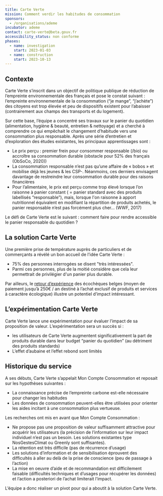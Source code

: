 ```yaml
---
title: Carte Verte
mission: Comment verdir les habitudes de consommation
sponsors:
  - /organisations/ademe
incubator: ademe
contact: carte-verte@beta.gouv.fr
accessibility_status: non conforme
phases:
  - name: investigation
    start: 2023-01-03
  - name: construction
    start: 2023-10-13
---
```

## Contexte
Carte Verte s’inscrit dans un objectif de politique publique de réduction de l’empreinte environnementale des français et pose le constat suivant : l’empreinte environnementale de la consommation (“je mange”, “j’achète”) des citoyens est trop élevée et peu de dispositifs existent pour l’abaisser (contrairement aux champs des transports et du logement).

Sur cette base, l’équipe a concentré ses travaux sur le panier du quotidien (alimentation, hygiène & beauté, entretien & nettoyage) et a cherché à comprendre ce qui empêchait le changement d’habitude vers une consommation plus responsable. Après une série d’entretien et d’exploration des études existantes, les principaux apprentissages sont :

- Le prix perçu : premier frein pour consommer responsable (/bio) ou accroître sa consommation durable (obstacle pour 52% des français (ObSoCo, 2020))
- La consommation responsable n’est pas qu’une affaire de « bobos » et mobilise déjà les jeunes & les CSP-. Néanmoins, ces derniers envisagent davantage de restreindre leur consommation durable pour des raisons financières
- Pour l’alimentaire, le prix est perçu comme trop élevé lorsque l’on raisonne à panier constant ( = panier standard avec des produits labellisés “responsable”), mais, lorsque l'on raisonne à apport nutritionnel équivalent en modifiant la répartition de produits achetés, le panier responsable n’est pas forcément plus cher… (WWF, 2017)

Le défi de Carte Verte est le suivant : comment faire pour rendre accessible le panier responsable du quotidien ?

## La solution Carte Verte
Une première prise de température auprès de particuliers et de commerçants a révélé un bon accueil de l’idée Carte Verte : 
- 75% des personnes interrogées se disent "très intéressées".
- Parmi ces personnes, plus de la moitié considère que cela leur permettrait de privilégier d'un panier plus durable.

Par ailleurs, le [retour d’expérience](https://fr.businessam.be/eco-cheque-gagne-popularite/) des écochèques belges (moyen de paiement jusqu’à 250€ / an destiné à l’achat exclusif de produits et services à caractère écologique) illustre un potentiel d’impact intéressant.

## L’expérimentation Carte Verte
Carte Verte lance une expérimentation pour évaluer l’impact de sa proposition de valeur. L’expérimentation sera un succès si : 
- les utilisateurs de Carte Verte augmentent significativement la part de produits durable dans leur budget “panier du quotidien” (au détriment des produits standards)
- L’effet d’aubaine et l’effet rebond sont limités

## Historique du service 
A ses débuts, Carte Verte s’appelait Mon Compte Consommation et reposait sur les hypothèses suivantes : 

- La connaissance précise de l’empreinte carbone est-elle nécessaire pour changer les habitudes
- Les données de consommation peuvent-elles être utilisées pour orienter les aides incitant à une consommation plus vertueuse.

Les recherches ont mis en avant que Mon Compte Consommation :
- Ne propose pas une proposition de valeur suffisamment attractive pour acquérir les utilisateurs (la précision de l’information sur leur impact individuel n’est pas un besoin. Les solutions existantes type NosGestesClimat ou Greenly sont suffisantes).
- La rétention est très difficile (pas de récurrence d’usage)
- Les solutions d’information et de sensibilisation éprouvent des difficultés à aller au delà de la prise de conscience (peu de passage à l’action)
- La mise en oeuvre d’aide et de recommandation est difficilement faisable (difficultés techniques et d’usages pour récupérer les données) et l’action a posteriori de l’achat limiterait l’impact.

L’équipe a donc réaliser un pivot pour qui a aboutit à la solution Carte Verte.
